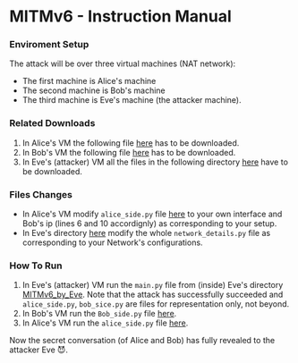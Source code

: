 # MITMv6 - Instruction Manual

### Enviroment Setup
The attack will be over three virtual machines (NAT network):
* The first machine is Alice's machine 
* The second machine is Bob's machine
* The third machine is Eve's machine (the attacker machine).

### Related Downloads
1. In Alice's VM the following file [here](https://github.com/SimchaTeich/IPv6/blob/main/MITMv6/3%20-%20Eve%20story/attack_files/Alice_side.py) has to be downloaded.
2. In Bob's VM the following file [here](https://github.com/SimchaTeich/IPv6/blob/main/MITMv6/3%20-%20Eve%20story/attack_files/Bob_side.py) has to be downloaded.
3. In Eve's (attacker) VM all the files in the following directory [here](https://github.com/SimchaTeich/IPv6/tree/main/MITMv6/3%20-%20Eve%20story/attack_files/MITMv6_by_Eve) have to be downloaded.

### Files Changes
* In Alice's VM modify `alice_side.py` file [here](https://github.com/SimchaTeich/IPv6/blob/main/MITMv6/3%20-%20Eve%20story/attack_files/Alice_side.py) to your own interface and Bob's ip (lines 6 and 10 accordignly) as corresponding to your setup.
* In Eve's directory [here](https://github.com/SimchaTeich/IPv6/tree/main/MITMv6/3%20-%20Eve%20story/attack_files/MITMv6_by_Eve) modify the whole `network_details.py` file as corresponding to your Network's configurations. 

### How To Run
1. In Eve's (attacker) VM run the `main.py` file from (inside) Eve's directory [MITMv6_by_Eve](https://github.com/SimchaTeich/IPv6/tree/main/MITMv6/3%20-%20Eve%20story/attack_files/MITMv6_by_Eve). Note that the attack has successfully succeeded and `alice_side.py`, `bob_sice.py` are files for representation only, not beyond.
2. In Bob's VM run the `Bob_side.py` file [here](https://github.com/SimchaTeich/IPv6/blob/main/MITMv6/3%20-%20Eve%20story/attack_files/Bob_side.py).
3. In Alice's VM run the `alice_side.py` file [here](https://github.com/SimchaTeich/IPv6/blob/main/MITMv6/3%20-%20Eve%20story/attack_files/Alice_side.py).

Now the secret conversation (of Alice and Bob) has fully revealed to the attacker Eve 😈.
